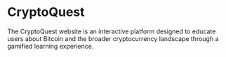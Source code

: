 # CryptoQuest
The CryptoQuest website is an interactive platform designed to educate users about Bitcoin and the broader cryptocurrency landscape through a gamified learning experience.
